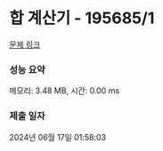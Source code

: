 # 합 계산기 - 195685/1 

[문제 링크](https://level.goorm.io/exam/195685/%ED%95%A9-%EA%B3%84%EC%82%B0%EA%B8%B0/quiz/1) 

### 성능 요약

메모리: 3.48 MB, 시간: 0.00 ms

### 제출 일자

2024년 06월 17일 01:58:03

